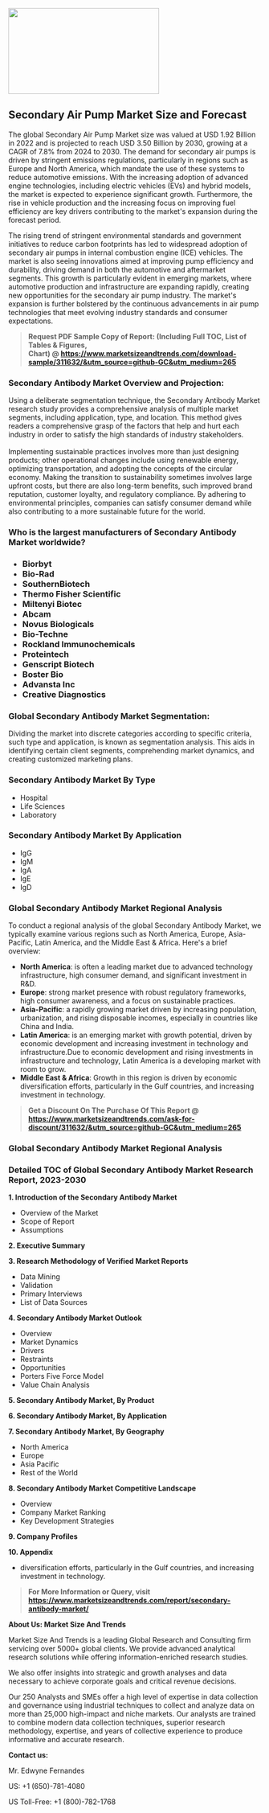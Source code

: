 <p><img class="alignnone size-medium wp-image-20088" src="https://ffe5etoiles.com/wp-content/uploads/2024/12/MST1-300x171.png" alt="" width="300" height="171" /></p><h2>Secondary Air Pump Market Size and Forecast</h2><p>The global Secondary Air Pump Market size was valued at USD 1.92 Billion in 2022 and is projected to reach USD 3.50 Billion by 2030, growing at a CAGR of 7.8% from 2024 to 2030. The demand for secondary air pumps is driven by stringent emissions regulations, particularly in regions such as Europe and North America, which mandate the use of these systems to reduce automotive emissions. With the increasing adoption of advanced engine technologies, including electric vehicles (EVs) and hybrid models, the market is expected to experience significant growth. Furthermore, the rise in vehicle production and the increasing focus on improving fuel efficiency are key drivers contributing to the market's expansion during the forecast period.</p><p>The rising trend of stringent environmental standards and government initiatives to reduce carbon footprints has led to widespread adoption of secondary air pumps in internal combustion engine (ICE) vehicles. The market is also seeing innovations aimed at improving pump efficiency and durability, driving demand in both the automotive and aftermarket segments. This growth is particularly evident in emerging markets, where automotive production and infrastructure are expanding rapidly, creating new opportunities for the secondary air pump industry. The market's expansion is further bolstered by the continuous advancements in air pump technologies that meet evolving industry standards and consumer expectations.</p></p><blockquote id="" class=""><strong>Request PDF Sample Copy of Report: (Including Full TOC, List of Tables &amp; Figures, Chart)&nbsp;@&nbsp;<strong><a href="https://www.marketsizeandtrends.com/download-sample/311632/&utm_source=github-GC&utm_medium=265" target="_blank">https://www.marketsizeandtrends.com/download-sample/311632/&utm_source=github-GC&utm_medium=265</a></strong></strong></blockquote><h3 id="" class="">Secondary Antibody Market&nbsp;Overview and Projection:</h3><p id="" class="">Using a deliberate segmentation technique, the Secondary Antibody Market research study provides a comprehensive analysis of multiple market segments, including application, type, and location. This method gives readers a comprehensive grasp of the factors that help and hurt each industry in order to satisfy the high standards of industry stakeholders. <br /> <br />Implementing sustainable practices involves more than just designing products; other operational changes include using renewable energy, optimizing transportation, and adopting the concepts of the circular economy. Making the transition to sustainability sometimes involves large upfront costs, but there are also long-term benefits, such improved brand reputation, customer loyalty, and regulatory compliance. By adhering to environmental principles, companies can satisfy consumer demand while also contributing to a more sustainable future for the world.</p><h3 id="" class="">Who is the largest manufacturers of&nbsp;Secondary Antibody Market worldwide?</h3><h3 class=""><p><ul><li>Biorbyt </li><li> Bio-Rad </li><li> SouthernBiotech </li><li> Thermo Fisher Scientific </li><li> Miltenyi Biotec </li><li> Abcam </li><li> Novus Biologicals </li><li> Bio-Techne </li><li> Rockland Immunochemicals </li><li> Proteintech </li><li> Genscript Biotech </li><li> Boster Bio </li><li> Advansta Inc </li><li> Creative Diagnostics</li></ul></p></h3><h3 id="" class="">Global&nbsp;Secondary Antibody Market Segmentation:</h3><p id="" class="">Dividing the market into discrete categories according to specific criteria, such type and application, is known as segmentation analysis. This aids in identifying certain client segments, comprehending market dynamics, and creating customized marketing plans.</p><h3 id="" class="">Secondary Antibody Market&nbsp;By Type</h3><p><p><ul><li>Hospital</li><li> Life Sciences</li><li> Laboratory</p></li></ul></p></p><h3 id="" class="">Secondary Antibody Market&nbsp;By Application</h3><p class=""><p><ul><li>IgG</li><li> IgM</li><li> IgA</li><li> IgE</li><li> IgD</li></ul></p></p><h3 id="" class="">Global Secondary Antibody Market Regional Analysis</h3><p id="" class="">To conduct a regional analysis of the global Secondary Antibody Market, we typically examine various regions such as North America, Europe, Asia-Pacific, Latin America, and the Middle East &amp; Africa. Here's a brief overview:</p><ul><li><strong>North America</strong>: is often a leading market due to advanced technology infrastructure, high consumer demand, and significant investment in R&amp;D.</li><li><strong>Europe</strong>: strong market presence with robust regulatory frameworks, high consumer awareness, and a focus on sustainable practices.</li><li><strong>Asia-Pacific</strong>: a rapidly growing market driven by increasing population, urbanization, and rising disposable incomes, especially in countries like China and India.</li><li><strong>Latin America</strong>: is an emerging market with growth potential, driven by economic development and increasing investment in technology and infrastructure.Due to economic development and rising investments in infrastructure and technology, Latin America is a developing market with room to grow.</li><li><strong>Middle East &amp; Africa</strong>: Growth in this region is driven by economic diversification efforts, particularly in the Gulf countries, and increasing investment in technology.</li></ul><blockquote id="" class=""><strong>Get a Discount On The Purchase Of This Report @ <strong><a href="https://www.marketsizeandtrends.com/ask-for-discount/311632/&utm_source=github-GC&utm_medium=265" target="_blank">https://www.marketsizeandtrends.com/ask-for-discount/311632/&utm_source=github-GC&utm_medium=265</a></strong></strong></blockquote><h3 id="" class="">Global Secondary Antibody Market Regional Analysis</h3><h3 id="" class="">Detailed TOC of Global Secondary Antibody Market Research Report, 2023-2030</h3><p id="" class=""><strong>1. Introduction of the Secondary Antibody Market</strong></p><ul><li>Overview of the Market</li><li>Scope of Report</li><li>Assumptions</li></ul><p id="" class=""><strong>2. Executive Summary</strong></p><p id="" class=""><strong>3. Research Methodology of Verified Market Reports</strong></p><ul><li>Data Mining</li><li>Validation</li><li>Primary Interviews</li><li>List of Data Sources</li></ul><p id="" class=""><strong>4. Secondary Antibody Market Outlook</strong></p><ul><li>Overview</li><li>Market Dynamics</li><li>Drivers</li><li>Restraints</li><li>Opportunities</li><li>Porters Five Force Model</li><li>Value Chain Analysis</li></ul><p id="" class=""><strong>5. Secondary Antibody Market, By Product</strong></p><p id="" class=""><strong>6. Secondary Antibody Market, By Application</strong></p><p id="" class=""><strong>7. Secondary Antibody Market, By Geography</strong></p><ul><li>North America</li><li>Europe</li><li>Asia Pacific</li><li>Rest of the World</li></ul><p id="" class=""><strong>8. Secondary Antibody Market Competitive Landscape</strong></p><ul><li>Overview</li><li>Company Market Ranking</li><li>Key Development Strategies</li></ul><p id="" class=""><strong>9. Company Profiles</strong></p><p id="" class=""><strong>10. Appendix</strong></p><ul><li>diversification efforts, particularly in the Gulf countries, and increasing investment in technology.</li></ul><blockquote id="" class=""><strong>For More Information or Query, visit <strong><strong><a href="https://www.marketsizeandtrends.com/report/secondary-antibody-market/" target="_blank">https://www.marketsizeandtrends.com/report/secondary-antibody-market/</a></strong></strong></strong></blockquote><p id="" class=""><strong>About Us: Market Size And Trends</strong></p><p id="" class="">Market Size And Trends is a leading Global Research and Consulting firm servicing over 5000+ global clients. We provide advanced analytical research solutions while offering information-enriched research studies.</p><p id="" class="">We also offer insights into strategic and growth analyses and data necessary to achieve corporate goals and critical revenue decisions.</p><p id="" class="">Our 250 Analysts and SMEs offer a high level of expertise in data collection and governance using industrial techniques to collect and analyze data on more than 25,000 high-impact and niche markets. Our analysts are trained to combine modern data collection techniques, superior research methodology, expertise, and years of collective experience to produce informative and accurate research.</p><p id="" class=""><strong>Contact us:</strong></p><p id="" class="">Mr. Edwyne Fernandes</p><p id="" class="">US: +1 (650)-781-4080</p><p id="" class="">US Toll-Free: +1 (800)-782-1768</p>
